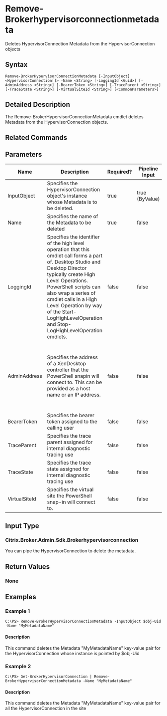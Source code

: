 ﻿
# Remove-Brokerhypervisorconnectionmetadata
Deletes HypervisorConnection Metadata from the HypervisorConnection objects
## Syntax

```
Remove-BrokerHypervisorConnectionMetadata [-InputObject] <HypervisorConnection[]> -Name <String> [-LoggingId <Guid>] [-AdminAddress <String>] [-BearerToken <String>] [-TraceParent <String>] [-TraceState <String>] [-VirtualSiteId <String>] [<CommonParameters>]
```

## Detailed Description
The Remove-BrokerHypervisorConnectionMetadata cmdlet deletes Metadata from the HypervisorConnection objects.


## Related Commands

## Parameters
| Name   | Description | Required? | Pipeline Input | Default Value |
| --- | --- | --- | --- | --- |
| InputObject | Specifies the HypervisorConnection object's instance whose Metadata is to be deleted. | true | true (ByValue) |  |
| Name | Specifies the name of the Metadata to be deleted | true | false |  |
| LoggingId | Specifies the identifier of the high level operation that this cmdlet call forms a part of. Desktop Studio and Desktop Director typically create High Level Operations. PowerShell scripts can also wrap a series of cmdlet calls in a High Level Operation by way of the Start-LogHighLevelOperation and Stop-LogHighLevelOperation cmdlets. | false | false |  |
| AdminAddress | Specifies the address of a XenDesktop controller that the PowerShell snapin will connect to. This can be provided as a host name or an IP address. | false | false | Localhost. Once a value is provided by any cmdlet, this value will become the default. |
| BearerToken | Specifies the bearer token assigned to the calling user | false | false |  |
| TraceParent | Specifies the trace parent assigned for internal diagnostic tracing use | false | false |  |
| TraceState | Specifies the trace state assigned for internal diagnostic tracing use | false | false |  |
| VirtualSiteId | Specifies the virtual site the PowerShell snap-in will connect to. | false | false |  |

## Input Type

### Citrix.Broker.Admin.Sdk.Brokerhypervisorconnection
You can pipe the HypervisorConnection to delete the metadata.
## Return Values

### None

## Examples

### Example 1

```
C:\PS> Remove-BrokerHypervisorConnectionMetadata -InputObject $obj-Uid -Name "MyMetadataName"
```

#### Description
This command deletes the Metadata "MyMetadataName" key-value pair for the HypervisorConnection whose instance is pointed by \$obj-Uid
### Example 2

```
C:\PS> Get-BrokerHypervisorConnection | Remove-BrokerHypervisorConnectionMetadata -Name "MyMetadataName"
```

#### Description
This command deletes the Metadata "MyMetadataName" key-value pair for all the HypervisorConnection in the site
